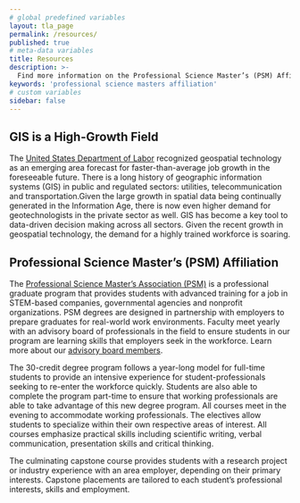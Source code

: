 ```yaml
---
# global predefined variables
layout: tla_page
permalink: /resources/
published: true
# meta-data variables
title: Resources
description: >- 
  Find more information on the Professional Science Master’s (PSM) Affiliation at Temple University in the College of Liberal Arts.
keywords: 'professional science masters affiliation'
# custom variables
sidebar: false
---
```

## GIS is a High-Growth Field
The [United States Department of Labor](http://www.bls.gov/ooh/architecture-and-engineering/cartographers-and-photogrammetrists.htm) 
recognized geospatial technology as an emerging area forecast for faster-than-average job growth in the foreseeable future. There is a long history of geographic information systems (GIS) in public and regulated sectors: utilities, telecommunication and transportation.Given the large growth in spatial data being continually generated in the Information Age, there is now even higher demand for geotechnologists in the private sector as well. GIS has become a key tool to data-driven decision making across all sectors. Given the recent growth in geospatial technology, the demand for a highly trained workforce is soaring.

## Professional Science Master’s (PSM) Affiliation
The [Professional Science Master’s Association (PSM)](https://www.professionalsciencemasters.org/) is a professional graduate program that provides students with advanced training for a job in STEM-based companies, governmental agencies and nonprofit organizations. PSM degrees are designed in partnership with employers to prepare graduates for real-world work environments. Faculty meet yearly with an advisory board of professionals in the field to ensure students in our program are learning skills that employers seek in the workforce. Learn more about our [advisory board members](https://develop.cla.temple.edu/geographic-information-systems/advisory-board/).

The 30-credit degree program follows a year-long model for full-time students to provide an intensive experience for student-professionals seeking to re-enter the workforce quickly. Students are also able to complete the program part-time to ensure that working professionals are able to take advantage of this new degree program. All courses meet in the evening to accommodate working professionals. The electives allow students to specialize within their own respective areas of interest. All courses emphasize practical skills including scientific writing, verbal communication, presentation skills and critical thinking.

The culminating capstone course provides students with a research project or industry experience with an area employer, depending on their primary interests. Capstone placements are tailored to each student’s professional interests, skills and employment.
